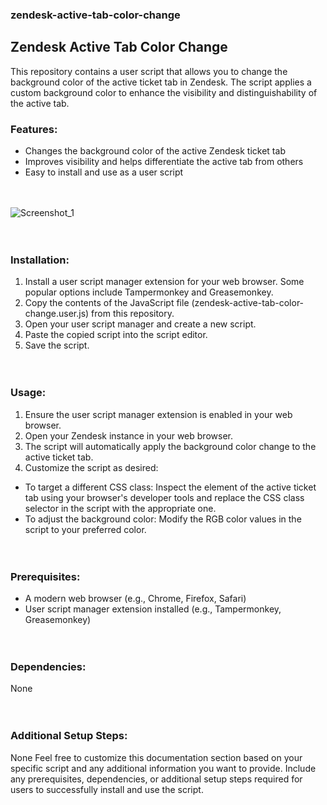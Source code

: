 ### zendesk-active-tab-color-change
## Zendesk Active Tab Color Change

This repository contains a user script that allows you to change the background color of the active ticket tab in Zendesk. The script applies a custom background color to enhance the visibility and distinguishability of the active tab.

### **Features:**
- Changes the background color of the active Zendesk ticket tab
- Improves visibility and helps differentiate the active tab from others
- Easy to install and use as a user script
  <br><br><br>

![Screenshot_1](https://github.com/Z0ck0/zendesk-active-tab-color-change/assets/132205377/8b8d5991-ed9a-4039-a313-be66f37bb822) <br><br><br>   

### **Installation:**
1. Install a user script manager extension for your web browser. Some popular options include Tampermonkey and Greasemonkey.
2. Copy the contents of the JavaScript file (zendesk-active-tab-color-change.user.js) from this repository.
3. Open your user script manager and create a new script.
4. Paste the copied script into the script editor.
5. Save the script. <br><br><br>     

### **Usage:**
1. Ensure the user script manager extension is enabled in your web browser.
2. Open your Zendesk instance in your web browser.
3. The script will automatically apply the background color change to the active ticket tab.
4. Customize the script as desired:
- To target a different CSS class: Inspect the element of the active ticket tab using your browser's developer tools and replace the CSS class selector in the script with the appropriate one.
- To adjust the background color: Modify the RGB color values in the script to your preferred color.<br><br><br>


### **Prerequisites:**
- A modern web browser (e.g., Chrome, Firefox, Safari)
- User script manager extension installed (e.g., Tampermonkey, Greasemonkey)<br><br><br>


### **Dependencies:**
None<br><br><br>


### **Additional Setup Steps:**
None
Feel free to customize this documentation section based on your specific script and any additional information you want to provide. Include any prerequisites, dependencies, or additional setup steps required for users to successfully install and use the script.

